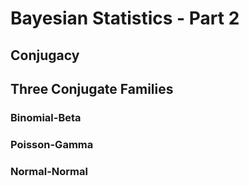 # Bayesian Statistics - Part 2

## Conjugacy

## Three Conjugate Families
### Binomial-Beta
### Poisson-Gamma
### Normal-Normal 
